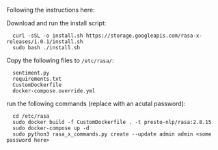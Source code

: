 Following the instructions here:

Download and run the install script: 
```
  curl -sSL -o install.sh https://storage.googleapis.com/rasa-x-releases/1.0.1/install.sh
  sudo bash ./install.sh
```

Copy the following files to `/etc/rasa/`:
```
  sentiment.py
  requirements.txt
  CustomDockerfile
  docker-compose.override.yml
```

run the following commands (replace <some password here> with an acutal password):
```
  cd /etc/rasa
  sudo docker build -f CustomDockerfile . -t presto-nlp/rasa:2.8.15
  sudo docker-compose up -d
  sudo python3 rasa_x_commands.py create --update admin admin <some password here>
```